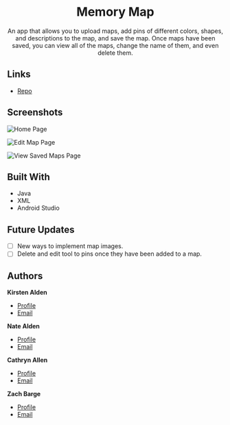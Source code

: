 <h1 align="center">Memory Map</h1>

<p align="center">An app that allows you to upload maps, add pins of different colors, shapes, and descriptions to the map, and save the map. Once maps have been saved, you can 
view all of the maps, change the name of them, and even delete them.</p>

## Links

- [Repo](https://github.com/WinterAxis/Memory-Map "Memory Map Repo")

## Screenshots

![Home Page](https://user-images.githubusercontent.com/71357023/144724946-bfe88c04-242d-4f49-a55c-10f5b1958da9.png "Home Page")

![Edit Map Page](https://user-images.githubusercontent.com/71357023/144725122-6d3f0771-3d14-4e2d-8a26-bb8a1149daee.png "Edit Map Page")

![View Saved Maps Page](https://user-images.githubusercontent.com/71357023/144725193-c92c6b90-6090-47e0-b3cd-c4bf35dc2713.png "View Saved Maps Page")

## Built With

- Java
- XML
- Android Studio

## Future Updates

- [ ] New ways to implement map images.
- [ ] Delete and edit tool to pins once they have been added to a map.

## Authors

**Kirsten Alden**

- [Profile](https://github.com/LilacSkys "Kirsten Alden")
- [Email](mailto:knalde3950@ung.edu?subject=Hi "Hi!")

**Nate Alden**

- [Profile](https://github.com/WinterAxis "Nate Alden")
- [Email](mailto:naalde3055@ung.edu?subject=Hi "Hi!")

**Cathryn Allen**

- [Profile](https://github.com/CathrynAllen24 "Cathryn Allen")
- [Email](mailto:cyalle7394@ung.edu?subject=Hi "Hi!")

**Zach Barge**

- [Profile](https://github.com/deCryptid "Zach Barge")
- [Email](mailto:zmbarg3303@ung.edu?subject=Hi "Hi!")
